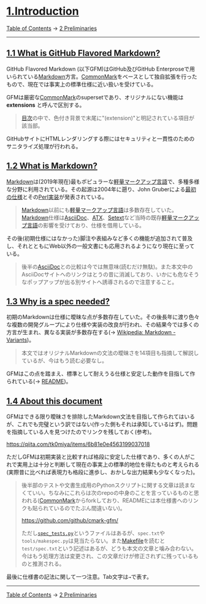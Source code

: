 # [1.Introduction](https://higuma.github.io/github-flabored-markdown/#introduction)

[Table of Contents](index.md) →
[2 Preliminaries](preliminaries.md)

------------------------------------------------------------------------

## [1.1 What is GitHub Flavored Markdown?](https://higuma.github.io/github-flabored-markdown/#what-is-github-flavored-markdown-)

GitHub Flavored Markdown (以下GFM)はGitHub及びGitHub Enterproseで用いられている[Markdown]方言。[CommonMark]をベースとして独自拡張を行ったもので、現在では事実上の標準仕様に近い扱いを受けている。

GFMは厳密な[CommonMark]のsupersetであり、オリジナルにない機能は __extensions__ と呼んで区別する。

> [目次](https://higuma.github.io/github-flabored-markdown/)の中で、色付き背景で末尾に"(extension)"と明記されている項目が該当部。

GitHubサイトにHTMLレンダリングする際にはセキュリティと一貫性のためのサニタライズ処理が行われる。

## [1.2 What is Markdown?](https://higuma.github.io/github-flabored-markdown/#what-is-markdown-)

[Markdown]は(2019年現在)最もポピュラーな[軽量マークアップ言語]で、多種多様な分野に利用されている。その起源は2004年に遡り、John Gruberによる[最初の仕様](https://daringfireball.net/projects/markdown/syntax)とその[Perl実装](https://daringfireball.net/projects/downloads/Markdown_1.0.1.zip)が発表されている。

> [Markdown]以前にも[軽量マークアップ言語]は多数存在していた。[Markdown]仕様は[AsciiDoc]、[ATX]、[Setext]など当時の既存[軽量マークアップ言語]の影響を受けており、仕様を借用している。

その後(初期仕様にはなかった)脚注や表組みなど多くの機能が追加されて普及し、それとともにWeb以外の一般文書にも応用されるようになり現在に至っている。

> 後半の[AsciiDoc]との比較は今では無意味(読むだけ無駄)。また本文中のAsciiDocサイトへのリンクはとうの昔に消滅しており、いかにも危なそうなポップアップが出る別サイトへ誘導されるので注意すること。

## [1.3 Why is a spec needed?](https://higuma.github.io/github-flabored-markdown/#why-is-a-spec-needed-)

初期のMarkdownは仕様に曖昧な点が多数存在していた。その後長年に渡り色々な複数の開発グループにより仕様や実装の改良が行われ、その結果今では多くの方言が生まれ、異なる実装が多数存在する(→ [Wikipedia: Markdown - Variants](https://en.wikipedia.org/wiki/Markdown#Variants))。

> 本文ではオリジナルMarkdownの文法の曖昧さを14項目も指摘して解説しているが、今はもう読む必要なし。

GFMはこの点を踏まえ、標準として耐えうる仕様と安定した動作を目指して作られている(→ [README](https://github.com/github/cmark-gfm/blob/master/README.md))。

## [1.4 About this document](https://higuma.github.io/github-flabored-markdown/#about-this-document)

GFMはできる限り曖昧さを排除したMarkdown文法を目指して作られてはいるが、これでも完璧という訳ではない(作った側もそれは承知しているはず)。問題を指摘している人を見つけたのでリンクを残しておく(参考)。

https://qiita.com/tk0miya/items/6b81e0e4563199037018

ただしGFMは初期実装と比較すれば格段に安定した仕様であり、多くの人がこれで実用上は十分と判断して現在の事実上の標準的地位を得たものと考えられる(実際昔に比べれば表現力も格段に進歩し、おかしな出力結果も少なくなった)。

> 後半部のテストや文書生成用のPythonスクリプトに関する文章は読まなくていい。ちなみにこれらは次のrepoの中身のことを言っているものと思われる([CommonMark]からforkしており、READMEには本仕様書へのリンクも貼られているのでたぶん間違いない)。
> 
> https://github.com/github/cmark-gfm/
> 
> ただし[`spec_tests.py`](https://github.com/github/cmark-gfm/blob/master/test/spec_tests.py)というファイルはあるが、`spec.txt`や`tools/makespec.py`は見当たらない。また[Makefile](https://github.com/github/cmark-gfm/blob/master/Makefile)を読むと`test/spec.txt`という記述はあるが、どうも本文の文章と噛み合わない。今はもう処理方法は変更され、この文章だけが修正されずに残っているものと推測される。

最後に仕様書の記法に関して一つ注意。Tab文字は`→`で表す。

------------------------------------------------------------------------

[Table of Contents](index.md) →
[2 Preliminaries](preliminaries.md)

[Markdown]: https://ja.wikipedia.org/wiki/Markdown
[CommonMark]: https://commonmark.org/
[軽量マークアップ言語]: https://ja.wikipedia.org/wiki/軽量マークアップ言語
[AsciiDoc]: https://en.wikipedia.org/wiki/AsciiDoc
[ATX]: https://en.wikipedia.org/wiki/Aaron_Swartz#atx
[Setext]: https://en.wikipedia.org/wiki/Setext

